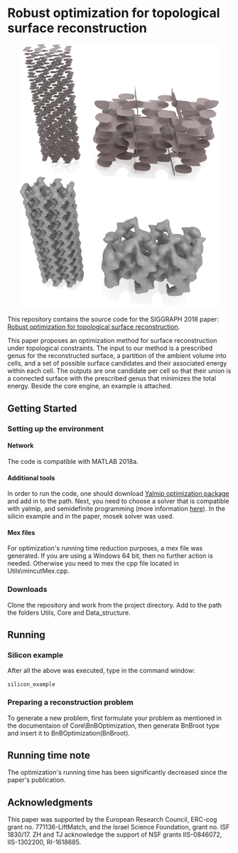 # Robust optimization for topological surface reconstruction

<p align="center">
  <img src="silicon.png" width="448">
</p>

This repository contains the source code for the SIGGRAPH 2018 paper: [Robust optimization for topological surface reconstruction](https://dl.acm.org/citation.cfm?id=3201348).

This paper proposes an optimization method for surface reconstruction under topological constraints. The input to our method is a prescribed genus for the reconstructed surface, a partition of the ambient volume into cells, and a set of possible surface candidates and their associated energy within each cell. The outputs are one candidate per cell so that their union is a connected surface with the prescribed genus that minimizes the total energy.
Beside the core engine, an example is attached.

## Getting Started

### Setting up the environment
#### Network
The code is compatible with MATLAB 2018a.

#### Additional tools
In order to run the code, one should download [Yalmip optimization package](https://yalmip.github.io/download/) and add in to the path.
Next, you need to choose a solver that is compatible with yalmip, and semidefinite programming (more information [here](https://yalmip.github.io/allsolvers/)).
In the silicin example and in the paper, mosek solver was used.

#### Mex files
For optimization's running time reduction purposes, a mex file was generated. If you are using a Windows 64 bit, then no further action is needed. Otherwise you need to mex the cpp file located in Utils\mincutMex.cpp.

### Downloads
Clone the repository and work from the project directory. Add to the path the folders Utils, Core and Data_structure.

## Running 
### Silicon example
After all the above was executed, type in the command window:
```
silicon_example
```

### Preparing a reconstruction problem
To generate a new problem, first formulate your problem as mentioned in the documentaion of Core\BnBOptimization,
then generate BnBroot type and insert it to BnBOptimization(BnBroot).

## Running time note
The optimization's running time has been significantly decreased since the paper's publication.

## Acknowledgments
This paper was supported by the European Research Council, ERC-cog grant no. 771136-LiftMatch,
and the Israel Science Foundation, grant no. ISF 1830/17. ZH and
TJ acknowledge the support of NSF grants IIS-0846072, IIS-1302200,
RI-1618685.
